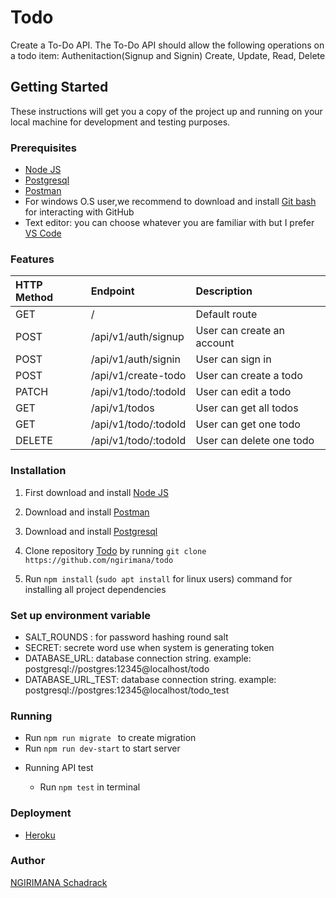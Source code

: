 # Todo
Create a To-Do API. The To-Do API should allow the following operations on a todo item:
Authenitaction(Signup and Signin) Create, Update, Read, Delete

## Getting Started

These instructions will get you a copy of the project up and running on your local machine for development and testing purposes. 

### Prerequisites
- [Node JS](https://nodejs.org/)
- [Postgresql](https://www.postgresql.org/download/)
- [Postman](https://www.getpostman.com/downloads/)
- For windows O.S user,we recommend to download and install [Git bash](https://git-scm.com/downloads) for interacting with GitHub
- Text editor: you can choose whatever you are familiar with but I prefer [VS Code](https://code.visualstudio.com/download)


### Features

| HTTP Method | Endpoint                   | Description                                     |
| :---------- | :------------------------- | :---------------------------------------------- |
| GET         | /                          | Default route                                   |
| POST        | /api/v1/auth/signup        | User can create an account                      |
| POST        | /api/v1/auth/signin        | User can sign in                                |
| POST        | /api/v1/create-todo        | User can create a todo                          |
| PATCH       | /api/v1/todo/:todoId       | User can edit a todo                            |
| GET         | /api/v1/todos              | User can get all todos                          |
| GET         | /api/v1/todo/:todoId       | User can get one  todo                          |
| DELETE      | /api/v1/todo/:todoId       | User can delete one  todo  |


### Installation

1.  First download and install [Node JS](https://nodejs.org/en/download/)
2.  Download and install [Postman](https://www.getpostman.com/downloads/)
3.  Download and install [Postgresql](https://www.postgresql.org/)

4.  Clone repository [Todo](https://github.com/ngirimana/todo) by running
    `git clone https://github.com/ngirimana/todo`
5.  Run `npm install` (`sudo apt install` for linux users) command for installing all project dependencies

### Set up environment variable

- SALT_ROUNDS : for password hashing round salt
- SECRET: secrete word use when system is generating token
- DATABASE_URL: database connection string. example: postgresql://postgres:12345@localhost/todo
- DATABASE_URL_TEST: database connection string. example: postgresql://postgres:12345@localhost/todo_test


### Running

- Run `npm run migrate ` to create migration
- Run `npm run dev-start` to start server

* Running API test 

    - Run `npm test` in terminal

### Deployment
- [Heroku](https://todo-challenge-awosomity.herokuapp.com/)

### Author

[NGIRIMANA Schadrack](https://github.com/ngirimana/)

